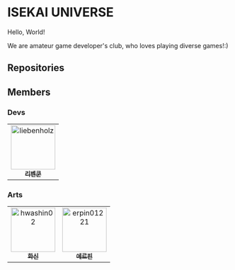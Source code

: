 # ISEKAI UNIVERSE
Hello, World!

We are amateur game developer's club, who loves playing diverse games!:)

## Repositories

## Members
### Devs
<table> <tr> 
  <td align="center"> <a href="https://github.com/liebenholz"> <img src="https://github.com/liebenholz.png" width="100px;" alt="liebenholz"/><br /> <sub><b>리벤쿤</b></sub> </a> </td> 
</tr> </table>

### Arts
<table> <tr> 
  <td align="center"> <a href="https://x.com/hwashin02"> <img src="/src/hwashin02.jpg" width="100px;" alt="hwashin02"/><br /> <sub><b>화신</b></sub> </a> </td> 
  <td align="center"> <a href="https://x.com/erpin01221"> <img src="/src/erpin01221.jpg" width="100px;" alt="erpin01221"/><br /> <sub><b>에르핀</b></sub> </a> </td> 
</tr> </table>

